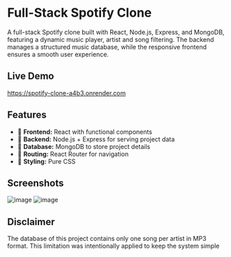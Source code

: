 # Full-Stack Spotify Clone
A full-stack Spotify clone built with React, Node.js, Express, and MongoDB, featuring a dynamic music player, artist and song filtering. The backend manages a structured music database, while the responsive frontend ensures a smooth user experience.

##  Live Demo
https://spotify-clone-a4b3.onrender.com

##  Features

- 🔹 **Frontend:** React with functional components  
- 🔹 **Backend:** Node.js + Express for serving project data  
- 🔹 **Database:** MongoDB to store project details  
- 🔹 **Routing:** React Router for navigation  
- 🔹 **Styling:** Pure CSS

## Screenshots
![image](https://github.com/user-attachments/assets/5e49a3e7-97a9-4434-8b2d-7a268b94b000)
![image](https://github.com/user-attachments/assets/4f71917c-a756-4a58-9691-27a41e5175ed)

##  Disclaimer
The database of this project contains only one song per artist in MP3 format. This limitation was intentionally applied to keep the system simple

